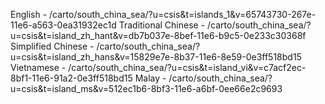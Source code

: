 English - /carto/south_china_sea/?u=csis&t=islands_1&v=65743730-267e-11e6-a563-0ea31932ec1d
Traditional Chinese - /carto/south_china_sea/?u=csis&t=island_zh_hant&v=db7b037e-8bef-11e6-b9c5-0e233c30368f
Simplified Chinese - /carto/south_china_sea/?u=csis&t=island_zh_hans&v=15829e7e-8b37-11e6-8e59-0e3ff518bd15
Vietnamese - /carto/south_china_sea/?u=csis&t=island_vi&v=c7acf2ec-8bf1-11e6-91a2-0e3ff518bd15
Malay - /carto/south_china_sea/?u=csis&t=island_ms&v=512ec1b6-8bf3-11e6-a6bf-0ee66e2c9693